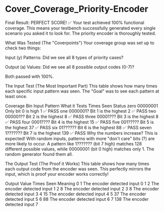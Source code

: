 # Cover_Coverage_Priority-Encoder
Final Result: PERFECT SCORE! ✅
Your test achieved 100% functional coverage. This means your testbench successfully generated every single scenario you asked it to look for. The priority encoder is thoroughly tested.

What Was Tested (The "Coverpoints")
Your coverage group was set up to check two things:

Input (y) Patterns: Did we see all 8 types of priority cases?

Output (a) Values: Did we see all 8 possible output codes (0-7)?

Both passed with 100%.

The Input Test (The Most Important Part)
This table shows how many times each specific input pattern was seen. The "Goal" was to see each pattern at least once.

Coverage Bin	Input Pattern	What it Tests	Times Seen	Status
zero	00000001	Only bit 0 is high	1	✅ PASS
one	0000001?	Bit 1 is the highest	2	✅ PASS
two	000001??	Bit 2 is the highest	8	✅ PASS
three	00001???	Bit 3 is the highest	8	✅ PASS
four	0001????	Bit 4 is the highest	15	✅ PASS
five	001?????	Bit 5 is the highest	37	✅ PASS
six	01??????	Bit 6 is the highest	88	✅ PASS
seven	1???????	Bit 7 is the highest	139	✅ PASS
Why the numbers increase?
This is expected! With random inputs, patterns with more "don't care" bits (?) are more likely to occur. A pattern like 1??????? (bit 7 high) matches 128 different possible values, while 00000001 (bit 0 high) matches only 1. The random generator found them all.

The Output Test (The Proof it Works)
This table shows how many times each output code from the encoder was seen. This perfectly mirrors the input, which is proof your encoder works correctly!

Output Value	Times Seen	Meaning
0	1	The encoder detected input 0
1	2	The encoder detected input 1
2	8	The encoder detected input 2
3	8	The encoder detected input 3
4	15	The encoder detected input 4
5	37	The encoder detected input 5
6	88	The encoder detected input 6
7	138	The encoder detected input 7
